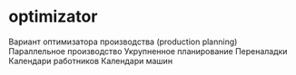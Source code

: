 # optimizator
Вариант оптимизатора производства (production planning)
Параллельное производство
Укрупненное планирование
Переналадки
Календари работников
Календари машин
